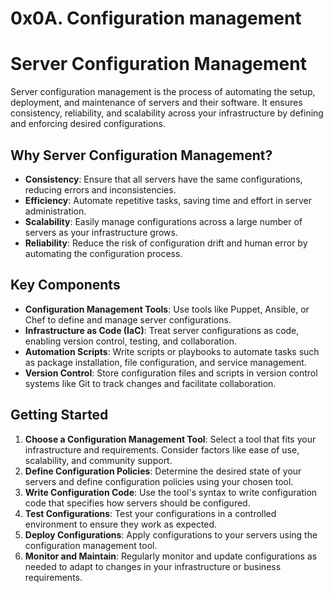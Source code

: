 # 0x0A. Configuration management
# Server Configuration Management

Server configuration management is the process of automating the setup, deployment, and maintenance of servers and their software. It ensures consistency, reliability, and scalability across your infrastructure by defining and enforcing desired configurations.

## Why Server Configuration Management?

- **Consistency**: Ensure that all servers have the same configurations, reducing errors and inconsistencies.
- **Efficiency**: Automate repetitive tasks, saving time and effort in server administration.
- **Scalability**: Easily manage configurations across a large number of servers as your infrastructure grows.
- **Reliability**: Reduce the risk of configuration drift and human error by automating the configuration process.

## Key Components

- **Configuration Management Tools**: Use tools like Puppet, Ansible, or Chef to define and manage server configurations.
- **Infrastructure as Code (IaC)**: Treat server configurations as code, enabling version control, testing, and collaboration.
- **Automation Scripts**: Write scripts or playbooks to automate tasks such as package installation, file configuration, and service management.
- **Version Control**: Store configuration files and scripts in version control systems like Git to track changes and facilitate collaboration.

## Getting Started

1. **Choose a Configuration Management Tool**: Select a tool that fits your infrastructure and requirements. Consider factors like ease of use, scalability, and community support.
2. **Define Configuration Policies**: Determine the desired state of your servers and define configuration policies using your chosen tool.
3. **Write Configuration Code**: Use the tool's syntax to write configuration code that specifies how servers should be configured.
4. **Test Configurations**: Test your configurations in a controlled environment to ensure they work as expected.
5. **Deploy Configurations**: Apply configurations to your servers using the configuration management tool.
6. **Monitor and Maintain**: Regularly monitor and update configurations as needed to adapt to changes in your infrastructure or business requirements.
